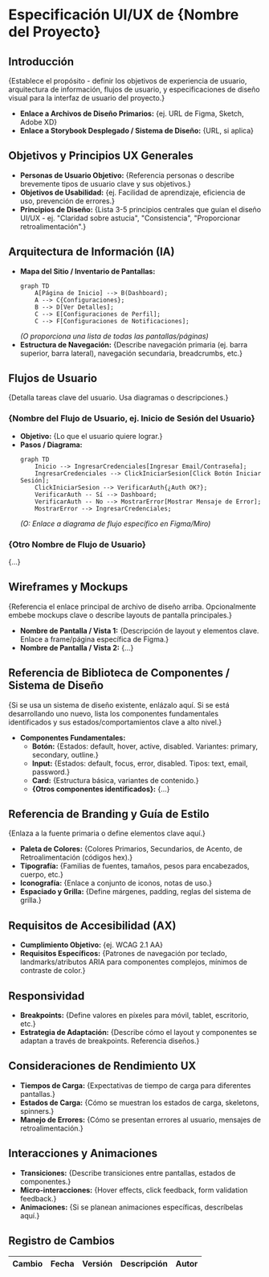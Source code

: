 # Especificación UI/UX de {Nombre del Proyecto}

## Introducción

{Establece el propósito - definir los objetivos de experiencia de usuario, arquitectura de información, flujos de usuario, y especificaciones de diseño visual para la interfaz de usuario del proyecto.}

- **Enlace a Archivos de Diseño Primarios:** {ej. URL de Figma, Sketch, Adobe XD}
- **Enlace a Storybook Desplegado / Sistema de Diseño:** {URL, si aplica}

## Objetivos y Principios UX Generales

- **Personas de Usuario Objetivo:** {Referencia personas o describe brevemente tipos de usuario clave y sus objetivos.}
- **Objetivos de Usabilidad:** {ej. Facilidad de aprendizaje, eficiencia de uso, prevención de errores.}
- **Principios de Diseño:** {Lista 3-5 principios centrales que guían el diseño UI/UX - ej. "Claridad sobre astucia", "Consistencia", "Proporcionar retroalimentación".}

## Arquitectura de Información (IA)

- **Mapa del Sitio / Inventario de Pantallas:**
  ```mermaid
  graph TD
      A[Página de Inicio] --> B(Dashboard);
      A --> C{Configuraciones};
      B --> D[Ver Detalles];
      C --> E[Configuraciones de Perfil];
      C --> F[Configuraciones de Notificaciones];
  ```
  _(O proporciona una lista de todas las pantallas/páginas)_
- **Estructura de Navegación:** {Describe navegación primaria (ej. barra superior, barra lateral), navegación secundaria, breadcrumbs, etc.}

## Flujos de Usuario

{Detalla tareas clave del usuario. Usa diagramas o descripciones.}

### {Nombre del Flujo de Usuario, ej. Inicio de Sesión del Usuario}

- **Objetivo:** {Lo que el usuario quiere lograr.}
- **Pasos / Diagrama:**
  ```mermaid
  graph TD
      Inicio --> IngresarCredenciales[Ingresar Email/Contraseña];
      IngresarCredenciales --> ClickIniciarSesion[Click Botón Iniciar Sesión];
      ClickIniciarSesion --> VerificarAuth{¿Auth OK?};
      VerificarAuth -- Sí --> Dashboard;
      VerificarAuth -- No --> MostrarError[Mostrar Mensaje de Error];
      MostrarError --> IngresarCredenciales;
  ```
  _(O: Enlace a diagrama de flujo específico en Figma/Miro)_

### {Otro Nombre de Flujo de Usuario}

{...}

## Wireframes y Mockups

{Referencia el enlace principal de archivo de diseño arriba. Opcionalmente embebe mockups clave o describe layouts de pantalla principales.}

- **Nombre de Pantalla / Vista 1:** {Descripción de layout y elementos clave. Enlace a frame/página específica de Figma.}
- **Nombre de Pantalla / Vista 2:** {...}

## Referencia de Biblioteca de Componentes / Sistema de Diseño

{Si se usa un sistema de diseño existente, enlázalo aquí. Si se está desarrollando uno nuevo, lista los componentes fundamentales identificados y sus estados/comportamientos clave a alto nivel.}

- **Componentes Fundamentales:**
  - **Botón:** {Estados: default, hover, active, disabled. Variantes: primary, secondary, outline.}
  - **Input:** {Estados: default, focus, error, disabled. Tipos: text, email, password.}
  - **Card:** {Estructura básica, variantes de contenido.}
  - **{Otros componentes identificados}:** {...}

## Referencia de Branding y Guía de Estilo

{Enlaza a la fuente primaria o define elementos clave aquí.}

- **Paleta de Colores:** {Colores Primarios, Secundarios, de Acento, de Retroalimentación (códigos hex).}
- **Tipografía:** {Familias de fuentes, tamaños, pesos para encabezados, cuerpo, etc.}
- **Iconografía:** {Enlace a conjunto de iconos, notas de uso.}
- **Espaciado y Grilla:** {Define márgenes, padding, reglas del sistema de grilla.}

## Requisitos de Accesibilidad (AX)

- **Cumplimiento Objetivo:** {ej. WCAG 2.1 AA}
- **Requisitos Específicos:** {Patrones de navegación por teclado, landmarks/atributos ARIA para componentes complejos, mínimos de contraste de color.}

## Responsividad

- **Breakpoints:** {Define valores en píxeles para móvil, tablet, escritorio, etc.}
- **Estrategia de Adaptación:** {Describe cómo el layout y componentes se adaptan a través de breakpoints. Referencia diseños.}

## Consideraciones de Rendimiento UX

- **Tiempos de Carga:** {Expectativas de tiempo de carga para diferentes pantallas.}
- **Estados de Carga:** {Cómo se muestran los estados de carga, skeletons, spinners.}
- **Manejo de Errores:** {Cómo se presentan errores al usuario, mensajes de retroalimentación.}

## Interacciones y Animaciones

- **Transiciones:** {Describe transiciones entre pantallas, estados de componentes.}
- **Micro-interacciones:** {Hover effects, click feedback, form validation feedback.}
- **Animaciones:** {Si se planean animaciones específicas, descríbelas aquí.}

## Registro de Cambios

| Cambio        | Fecha      | Versión | Descripción         | Autor          |
| ------------- | ---------- | ------- | ------------------- | -------------- |
